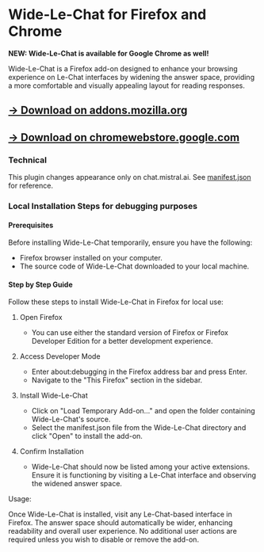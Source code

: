 # Wide-Le-Chat for Firefox and Chrome

**NEW: Wide-Le-Chat is available for Google Chrome as well!**

Wide-Le-Chat is a Firefox add-on designed to enhance your browsing experience on Le-Chat interfaces by widening the answer space, providing a more comfortable and visually appealing layout for reading responses.

## [-> Download on addons.mozilla.org](https://addons.mozilla.org/en-US/firefox/addon/wide-le-chat/)
## [-> Download on chromewebstore.google.com](https://chromewebstore.google.com/detail/lnieonfoflkpkipjhabeibhbghmigokk?utm_source=item-share-cb)

### Technical

This plugin changes appearance only on chat.mistral.ai. See [manifest.json](manifest.json) for reference. 

### Local Installation Steps for debugging purposes

#### Prerequisites

Before installing Wide-Le-Chat temporarily, ensure you have the following:

- Firefox browser installed on your computer.
- The source code of Wide-Le-Chat downloaded to your local machine.

#### Step by Step Guide

Follow these steps to install Wide-Le-Chat in Firefox for local use:

1. Open Firefox
    - You can use either the standard version of Firefox or Firefox Developer Edition for a better development experience.

2. Access Developer Mode
    - Enter about:debugging in the Firefox address bar and press Enter.
    - Navigate to the "This Firefox" section in the sidebar.

3. Install Wide-Le-Chat
    - Click on "Load Temporary Add-on…" and open the folder containing Wide-Le-Chat's source.
    - Select the manifest.json file from the Wide-Le-Chat directory and click "Open" to install the add-on.

4. Confirm Installation
    - Wide-Le-Chat should now be listed among your active extensions. Ensure it is functioning by visiting a Le-Chat interface and observing the widened answer space.

Usage:

Once Wide-Le-Chat is installed, visit any Le-Chat-based interface in Firefox. The answer space should automatically be wider, enhancing readability and overall user experience. No additional user actions are required unless you wish to disable or remove the add-on.
